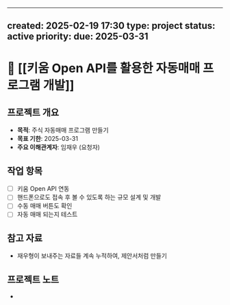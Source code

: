 
---
created: 2025-02-19 17:30
type: project
status: active
priority: 
due: 2025-03-31
---
# 🎯 [[키움 Open API를 활용한 자동매매 프로그램 개발]]

## 프로젝트 개요
- **목적**: 주식 자동매매 프로그램 만들기
- **목표 기한**: 2025-03-31
- **주요 이해관계자**: 임재우 (요청자)

## 작업 항목
- [ ] 키움 Open API 연동
- [ ] 핸드폰으로도 접속 후 볼 수 있도록 하는 규모 설계 및 개발
- [ ] 수동 매매 버튼도 확인
- [ ] 자동 매매 되는지 테스트

## 참고 자료
- 재우형이 보내주는 자료들 계속 누적하여, 제안서처럼 만들기

## 프로젝트 노트
-